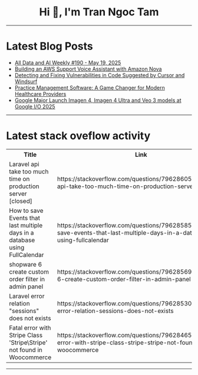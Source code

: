 <h1 align="center">Hi 👋, I'm Tran Ngoc Tam</h1>

---

# Latest Blog Posts 
<!-- BLOG-POST-LIST:START -->
- [All Data and AI Weekly #190 - May 19, 2025](https://dev.to/timothy_spann_a41a639e47c/all-data-and-ai-weekly-190-may-19-2025-59lh)
- [Building an AWS Support Voice Assistant with Amazon Nova](https://dev.to/aws-builders/building-an-aws-support-voice-assistant-with-amazon-nova-n5o)
- [Detecting and Fixing Vulnerabilities in Code Suggested by Cursor and Windsurf](https://dev.to/clouddefenseai/detecting-and-fixing-vulnerabilities-in-code-suggested-by-cursor-and-windsurf-3ikg)
- [Practice Management Software: A Game Changer for Modern Healthcare Providers](https://dev.to/adam_adam_8bd4aa56bd24f8d/practice-management-software-a-game-changer-for-modern-healthcare-providers-4o7l)
- [Google Major Launch Imagen 4, Imagen 4 Ultra and Veo 3 models at Google I/O 2025](https://dev.to/_37bbf0c253c0b3edec531e/google-major-launch-imagen-4-imagen-4-ultra-and-veo-3-models-at-google-io-2025-236)
<!-- BLOG-POST-LIST:END -->

---

# Latest stack oveflow activity
<table>
  <tr><th>Title</th><th>Link</th></tr>
  <!-- STACKOVERFLOW:START --><tr><td>Laravel api take too much time on production server [closed]</td><td>https://stackoverflow.com/questions/79628605/laravel-api-take-too-much-time-on-production-server</td></tr><tr><td>How to save Events that last multiple days in a database using FullCalendar</td><td>https://stackoverflow.com/questions/79628585/how-to-save-events-that-last-multiple-days-in-a-database-using-fullcalendar</td></tr><tr><td>shopware 6 create custom order filter in admin panel</td><td>https://stackoverflow.com/questions/79628569/shopware-6-create-custom-order-filter-in-admin-panel</td></tr><tr><td>Laravel error relation &quot;sessions&quot; does not exists</td><td>https://stackoverflow.com/questions/79628530/laravel-error-relation-sessions-does-not-exists</td></tr><tr><td>Fatal error with Stripe Class &#39;Stripe\Stripe&#39; not found in Woocommerce</td><td>https://stackoverflow.com/questions/79628465/fatal-error-with-stripe-class-stripe-stripe-not-found-in-woocommerce</td></tr><!-- STACKOVERFLOW:END -->
</table>

---


